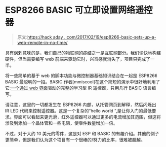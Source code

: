 # ESP8266 BASIC 可立即设置网络遥控器

> 原文:[https://hack aday . com/2017/02/19/esp8266-basic-sets-up-a-web-remote-in-no-time/](https://hackaday.com/2017/02/19/esp8266-basic-sets-up-a-web-remote-in-no-time/)

具有讽刺意味的是，我们自己的物联网的症结之一是互联网部分。我们愉快地构建硬件，但当需要编写 web 前端来驱动它时，兴奋感就消失了，项目只完成了一半。

将一些简单的基于 web 的脚本功能与微控制器基础知识结合在一起是 ESP8266 BASIC 最聪明的一招。BASIC 作者[mmiscool]在这个简短的演示中很好地利用了它:[一个通过 web 界面](https://www.instructables.com/id/Easiest-ESP8266-Learning-IR-Remote-Control-Via-WIF/?ALLSTEPS)驱动的完整的学习型 IR 遥控器，只用几行 BASIC 语言编写。

请注意，这里的一切都发生在 ESP8266 内部，从托管网页到解释，然后闪烁出 IR LED 代码来控制遥控器。这是一个复杂的“hello world ”,是让你入门的最低要求。界面可以看起来更光滑，红外遥控器可以通过更多的电流增加其范围，但这将涉及到添加一个晶体管和一些电阻，使零件数量增加一倍。

不过，对于大约 10 美元的零件，这是对 ESP 和 BASIC 的有趣介绍。其他的例子更简单，但是我们认为这个项目有一个很棒的/努力的比率，很难被超越。